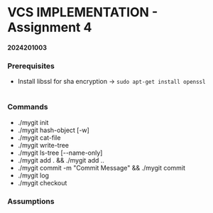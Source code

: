 # VCS IMPLEMENTATION - Assignment 4 
#### 2024201003

### Prerequisites
- Install libssl for sha encryption -> `sudo apt-get install openssl`

#

### Commands
-    ./mygit init
-    ./mygit hash-object [-w] <file>
-    ./mygit cat-file <flag> <file-sha>
-    ./mygit write-tree
-    ./mygit ls-tree [--name-only] <tree-sha>
-    ./mygit add . && ./mygit add <file1> <file2> ..
-    ./mygit commit -m "Commit Message" && ./mygit commit
-    ./mygit log
-    ./mygit checkout <commit-sha>

### Assumptions